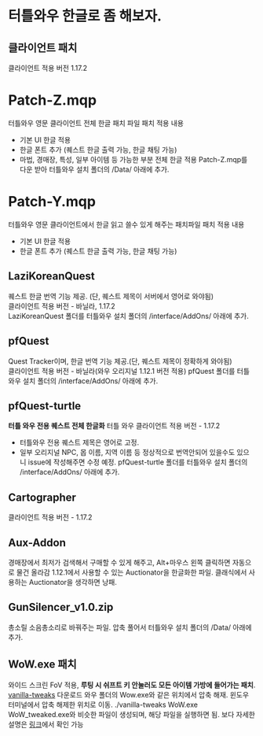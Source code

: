 # 터틀와우 한글로 좀 해보자.

## 클라이언트 패치
클라이언트 적용 버전 1.17.2  
# Patch-Z.mqp
터틀와우 영문 클라이언트 전체 한글 패치 파일
패치 적용 내용
* 기본 UI 한글 적용
* 한글 폰트 추가 (퀘스트 한글 출력 가능, 한글 채팅 가능)
* 마법, 경매장, 특성, 일부 아이템 등 가능한 부분 전체 한글 적용
Patch-Z.mqp를 다운 받아 터틀와우 설치 폴더의 /Data/ 아래에 추가.

# Patch-Y.mqp
터틀와우 영문 클라이언트에서 한글 읽고 쓸수 있게 해주는 패치파일
패치 적용 내용
* 기본 UI 한글 적용
* 한글 폰트 추가 (퀘스트 한글 출력 가능, 한글 채팅 가능)

## LaziKoreanQuest
퀘스트 한글 번역 기능 제공. (단, 퀘스트 제목이 서버에서 영어로 와야됨)   
클라이언트 적용 버전 - 바닐라, 1.17.2   
LaziKoreanQuest 폴더를 터틀와우 설치 폴더의 /interface/AddOns/ 아래에 추가.

## pfQuest
Quest Tracker이며, 한글 번역 기능 제공.(단, 퀘스트 제목이 정확하게 와야됨)   
클라이언트 적용 버전 - 바닐라(와우 오리지널 1.12.1 버전 적용)
pfQuest 폴더를 터틀와우 설치 폴더의 /interface/AddOns/ 아래에 추가.

## pfQuest-turtle
**터틀 와우 전용 퀘스트 전체 한글화**
터틀 와우 클라이언트 적용 버전 - 1.17.2
* 터틀와우 전용 퀘스트 제목은 영어로 고정.
* 일부 오리지널 NPC, 몹 이름, 지역 이름 등 정상적으로 번역안되어 있을수도 있으니 issue에 작성해주면 수정 예정.
pfQuest-turtle 폴더를 터틀와우 설치 폴더의 /interface/AddOns/ 아래에 추가.

## Cartographer
클라이언트 적용 버전 - 1.17.2

## Aux-Addon
경매장에서 최저가 검색해서 구매할 수 있게 해주고, Alt+마우스 왼쪽 클릭하면 자동으로 물건 올라감
1.12.1에서 사용할 수 있는 Auctionator을 한글화한 파일.
클래식에서 사용하는 Auctionator을 생각하면 낭패.

## GunSilencer_v1.0.zip
총소릴 소음총소리로 바꿔주는 파일.
압축 풀어서 터틀와우 설치 폴더의 /Data/ 아래에 추가.

## WoW.exe 패치
와이드 스크린 FoV 적용, **루팅 시 쉬프트 키 안눌러도 모든 아이템 가방에 들어가는 패치**.
[vanilla-tweaks](https://github.com/brndd/vanilla-tweaks/releases/download/v1.6.0/vanilla-tweaks_v1.6.0_x86_64-pc-windows-gnu.zip) 다운로드
와우 폴더의 Wow.exe와 같은 위치에서 압축 해재.
윈도우 터미널에서 압축 해제한 위치로 이동.
./vanilla-tweaks WoW.exe
WoW_tweaked.exe와 비슷한 파일이 생성되며, 해당 파일을 실행하면 됨.
보다 자세한 설명은 [링크](https://github.com/brndd/vanilla-tweaks)에서 확인 가능
